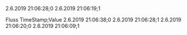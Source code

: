 2.6.2019 21:06:28;0
2.6.2019 21:06:19;1

Fluss
TimeStamp;Value
2.6.2019 21:06:38;0
2.6.2019 21:06:28;1
2.6.2019 21:06:20;0
2.6.2019 21:06:09;1